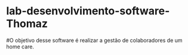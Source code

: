 # lab-desenvolvimento-software-Thomaz
#O objetivo desse software é realizar a gestão de colaboradores de um home care.
